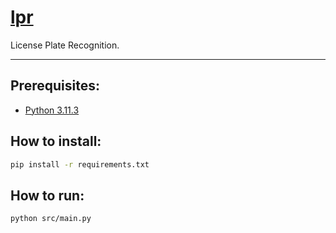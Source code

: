 # [lpr](https://github.com/dudushy/lpr)
License Plate Recognition.

---

## Prerequisites:
- [Python 3.11.3](https://www.python.org/downloads/release/python-3113/)

## How to install:
```bash
pip install -r requirements.txt
```
## How to run:
```bash
python src/main.py
```
